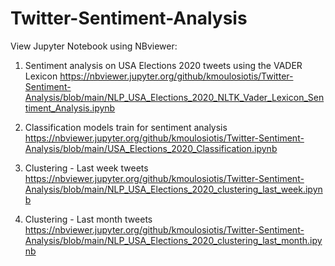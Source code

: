 # Twitter-Sentiment-Analysis

View Jupyter Notebook using NBviewer:

1) Sentiment analysis on USA Elections 2020 tweets using the VADER Lexicon
https://nbviewer.jupyter.org/github/kmoulosiotis/Twitter-Sentiment-Analysis/blob/main/NLP_USA_Elections_2020_NLTK_Vader_Lexicon_Sentiment_Analysis.ipynb

2) Classification models train for sentiment analysis
https://nbviewer.jupyter.org/github/kmoulosiotis/Twitter-Sentiment-Analysis/blob/main/USA_Elections_2020_Classification.ipynb

3) Clustering - Last week tweets
https://nbviewer.jupyter.org/github/kmoulosiotis/Twitter-Sentiment-Analysis/blob/main/NLP_USA_Elections_2020_clustering_last_week.ipynb

4) Clustering - Last month tweets
https://nbviewer.jupyter.org/github/kmoulosiotis/Twitter-Sentiment-Analysis/blob/main/NLP_USA_Elections_2020_clustering_last_month.ipynb
